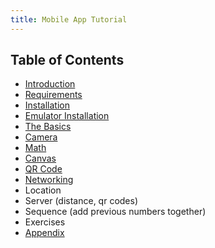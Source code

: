 ```yaml
---
title: Mobile App Tutorial
---
```


## Table of Contents

- [Introduction](introduction)
- [Requirements](requirements)
- [Installation](installation)
- [Emulator Installation](emulator-installation)
- [The Basics](the-basics)
- [Camera](camera)
- [Math](math)
- [Canvas](canvas)
- [QR Code](qr-code)
- [Networking](networking)
- Location
- Server (distance, qr codes)
- Sequence (add previous numbers together)
- Exercises
- [Appendix](appendix)
